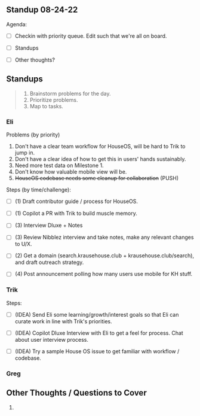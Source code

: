 ## Standup 08-24-22

Agenda:
- [ ] Checkin with priority queue.  Edit such that we're all on board.
- [ ] Standups
- [ ] Other thoughts?



## Standups
> 1. Brainstorm problems for the day.
> 2. Prioritize problems.
> 3. Map to tasks.



### Eli
Problems (by priority)
1. Don't have a clear team workflow for HouseOS, will be hard to Trik to jump in.
2. Don't have a clear idea of how to get this in users' hands sustainably.
3. Need more test data on Milestone 1.
4. Don't know how valuable mobile view will be.
5. ~~HouseOS codebase needs some cleanup for collaboration~~ (PUSH)

Steps (by time/challenge):
- [ ] (1) Draft contributor guide / process for HouseOS.
- [ ] (1) Copilot a PR with Trik to build muscle memory.
- [ ] (3) Interview Dluxe + Notes
- [ ] (3) Review Nibblez interview and take notes, make any relevant changes to U/X.
- [ ] (2) Get a domain (search.krausehouse.club + krausehouse.club/search), and draft outreach strategy.
- [ ] (4) Post announcement polling how many users use mobile for KH stuff.



### Trik

Steps:
- [ ] (IDEA) Send Eli some learning/growth/interest goals so that Eli can curate work in line with Trik's priorities.
- [ ] (IDEA) Copilot Dluxe Interview with Eli to get a feel for process.  Chat about user interview process.
- [ ] (IDEA) Try a sample House OS issue to get familiar with workflow / codebase.


### Greg



## Other Thoughts / Questions to Cover
1. 
